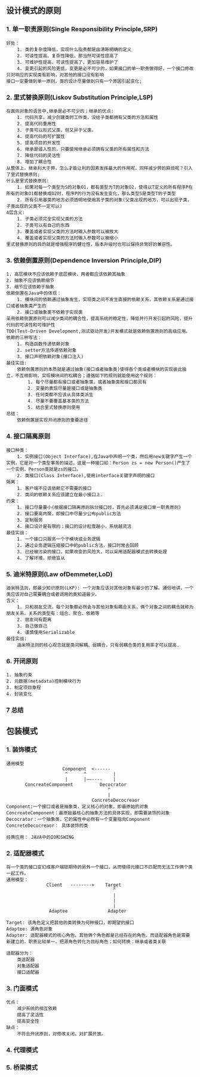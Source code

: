 ## 设计模式的原则

### 1. 单一职责原则(Single Responsibility Principle,SRP)
    好处：
        1. 类的复杂度降低，实现什么指责都是由清晰明确的定义
        2. 可读性提高，复杂性降低，那当然可读性提高了
        3. 可维护性提高，可读性提高了，更加容易维护了
        4. 变更引起的风险更低，变更是必不可少的，如果接口的单一职责做得好，一个接口修改只对响应的实现类有影响，对其他的接口没有影响
    接口一定要做到单一原则，类的设计尽量做到只有一个原因引起变化;
    
### 2. 里式替换原则(Liskov Substitution Principle,LSP)
    在面向对象的语言中,继承是必不可少的；继承的优点:
        1. 代码共享，减少创建类的工作类，没给子类都拥有父类的方法和属性
        2. 提高代码重用性
        3. 子类可以形式父类，但又异于父类。
        4. 提高代码的可扩展性
        5. 提高项目的开发性
        6. 继承是侵入性的，只要使用继承必须拥有父类的所有属性和方法
        7. 降低代码的灵活性
        8. 增加了耦合性
    从整体上，继承利大于弊，怎么才能让利的因素发挥最大的作用呢，同样减少弊的麻烦呢？引入了里式替换原则;
    什么是里式替换原则:
        1. 如果对每一个类型为S的对象O1，都有类型为T的对象O2，使得以T定义的所有程序P在所有的对象O1都替换成O2时，程序P的行为没有发生变化，那么类型S是类型T的子类型
        2. 所有引用基类的地方必须透明地使用其子类的对象(父类出现的地方，可以出现子类，子类出现的父类不一定可以)
    4层含义:
        1. 子类必须完全实现父类的方法
        2. 子类可以有自己的东西
        3. 覆盖或者实现父类的方法时输入参数可以被放大
        4. 覆盖或者实现父类的方法时输入参数可以被缩小
    里式替换原则的目的就是增强程序的健壮性，版本升级时也可以保持非常好的兼容性。
            
### 3. 依赖倒置原则(Dependence Inversion Principle,DIP)
    1. 高层模块不应该依赖于底层模块，两者都应该依赖其抽象
    2. 抽象不应该依赖细节
    3. 细节应该依赖于抽象
    依赖倒置在Java中的体现：
        1. 模块间的依赖通过抽象发生，实现类之间不发生直接的依赖关系，其依赖关系是通过接口或者抽象类产生的
        2. 接口或抽象类不依赖于实现类
    采用依赖倒置原则可以减少类间的耦合性，提高系统的稳定性，降低并行开发引起的风险，提升代码的可读性和可维护性
    TDD(Test-Driven Development,测试驱动开发)开发模式就是依赖倒置原则的高级应用。
    依赖的三种写法：
        1. 构造函数传递依赖对象
        2. setter方法传递依赖对象
        3. 接口声明依赖对象(接口注入)
    最佳实战:
        依赖倒置原则的本质就是通过抽象(接口或者抽象类)使得各个类或者模块的实现彼此独立，不互相影响，实现模块间的松耦合；遵循如下的规则就能使用这个规则：
            1. 每个尽量都有接口或者抽象类，或者抽象类和接口都具有
            2. 变量的表现尽量是接口或是抽象类
            3. 任何类都不应该从具体类派生
            4. 尽量不要覆盖基本类的方法
            5. 结合里式替换原则使用
    总结：
        依赖倒置是实现开闭原则的重要途径

### 4. 接口隔离原则
    接口种类：
        1. 实例接口(Object Interface),在Java中声明一个类，然后用new关键字产生一个实例，它是对一个类型事务的描述，这是一种接口如：Person zs = new Person()产生了一个实例，Person类就是zs的接口。
        2. 类接口(Class Interface),使用interface关键字声明的接口
    隔离：
        1. 客户端不应该依赖它不需要的接口
        2. 类间的依赖关系应该建立在最小接口上.
    约束：
        1. 接口尽量要小(根据接口隔离原则拆分接口时，首先必须满足接口单一职责原则)
        2. 接口要高内聚，即接口中尽量少公布public方法
        3. 定制服务
        4. 接口设计是有限的；接口的设计粒度越小，系统越灵活
    最佳实战：
        1. 一个接口只服务一个子模块或业务逻辑
        2. 通过业务逻辑压缩接口中的public方法，接口时常去回顾
        3. 已经被污染的接口，如果改变的风险大，可以采用适配器模式去转换处理
        4. 了解环境，拒绝盲从

### 5. 迪米特原则(Law ofDemmeter,LoD)
    迪米特法则，即最少知识原则(LKP): 一个对象应该对其他对象有最少的了解。通俗地讲，一个类应该对自己需要耦合或者调用的类知道最少。
    含义：
        1. 只和朋友交流，每个对象都必然会与其他对象有耦合关系，俩个对象之间的耦合就称为朋友关系，关系的类型有：组合、聚合、依赖等
        2. 朋友间有距离
        3. 自己做自己
        4. 谨慎使用Serializable
    最佳实战:
        迪米特法则的核心观念就是类间解耦、弱耦合，只有弱耦合类的复用率才可以提高.

### 6. 开闭原则
    1. 抽象约束
    2. 元数据(metadata)控制模块行为
    3. 制定项目章程
    4. 封装变化
    
### 7 总结
    


## 包装模式

### 1. 装饰模式
    通用模型
                         Component  <------
                          ^      ^          |
                          |      |——----    |  
           ConcreateComponent          Decocrator
                                          ^
                                          |
                                    ConcreteDecocreaor
    Component:一个接口或者是抽象类，定义核心的对象，即最原始的对象
    ConcreateComponent：最原始最核心的抽象方法的具体实现，即需要装饰的对象
    Decocrator：一个抽象类，它的属性中必然有一个变量指向Component
    ConcreteDecocreaor： 具体装饰的类
    
    经典应用： JAVA中的IO和SWING        
                          
### 2. 适配器模式
    将一个类的接口变幻成客户端锁期待的另外一个接口，从而使得元接口不匹配而无法工作俩个类一起工作。
    通用模型：
                   Client   -------->    Target
                                            ^
                                            |
                                            |
                                            |
                    Adaptee               Adapter
                    
    Target: 该角色定义把其他的类转换为何种接口，即期望的接口
    Adaptee: 源角色对象
    Adapter: 适配器模式的核心角色，其他俩个角色都是已经存在的角色，而适配器角色是需要新建立的，职责比较单一，把源角色转化为目标角色；如何转换：继承或者类关联
    
    适配器分为：
        类适配器
        对象适配器
        接口适配器
### 3. 门面模式

    优点：
        减少系统的相互依赖
        提高了灵活性
        提高安全性
    缺点：
        不符合开闭原则，对修改关闭，对扩展开放。

### 4. 代理模式

### 5. 桥梁模式
